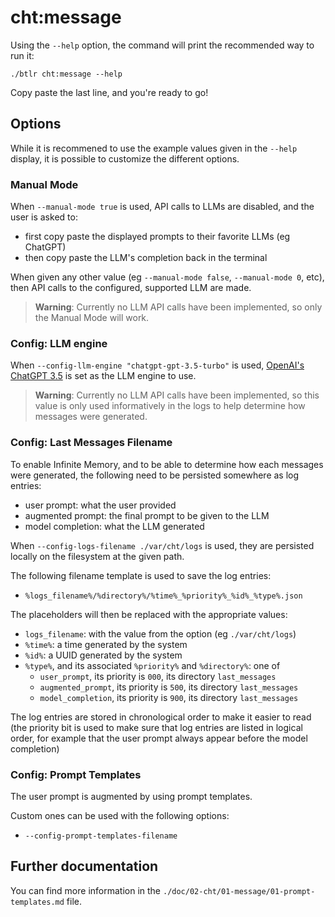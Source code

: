 # cht:message

Using the `--help` option, the command will print the recommended way to run it:

```
./btlr cht:message --help
```

Copy paste the last line, and you're ready to go!

## Options

While it is recommened to use the example values given in the `--help` display,
it is possible to customize the different options.

### Manual Mode

When `--manual-mode true` is used, API calls to LLMs are disabled,
and the user is asked to:

* first copy paste the displayed prompts to their favorite LLMs (eg ChatGPT)
* then copy paste the LLM's completion back in the terminal

When given any other value (eg `--manual-mode false`, `--manual-mode 0`, etc),
then API calls to the configured, supported LLM are made.

> **Warning**: Currently no LLM API calls have been implemented,
> so only the Manual Mode will work.

### Config: LLM engine

When `--config-llm-engine "chatgpt-gpt-3.5-turbo"` is used,
[OpenAI's ChatGPT 3.5](https://chat.openai.com/) is set as the LLM engine to use.

> **Warning**: Currently no LLM API calls have been implemented,
> so this value is only used informatively in the logs to help determine how
> messages were generated.

### Config: Last Messages Filename

To enable Infinite Memory, and to be able to determine how each messages were
generated, the following need to be persisted somewhere as log entries:

* user prompt: what the user provided
* augmented prompt: the final prompt to be given to the LLM
* model completion: what the LLM generated

When `--config-logs-filename ./var/cht/logs` is used,
they are persisted locally on the filesystem at the given path.

The following filename template is used to save the log entries:

* `%logs_filename%/%directory%/%time%_%priority%_%id%_%type%.json`

The placeholders will then be replaced with the appropriate values:

* `logs_filename`: with the value from the option
  (eg `./var/cht/logs`)
* `%time%`: a time generated by the system
* `%id%`: a UUID generated by the system
* `%type%`, and its associated `%priority%` and `%directory%`: one of
  * `user_prompt`, its priority is `000`, its directory `last_messages`
  * `augmented_prompt`, its priority is `500`, its directory `last_messages`
  * `model_completion`, its priority is `900`, its directory `last_messages`

The log entries are stored in chronological order to make it easier to read
(the priority bit is used to make sure that log entries are listed in logical
order, for example that the user prompt always appear before the model
completion)

### Config: Prompt Templates

The user prompt is augmented by using prompt templates.

Custom ones can be used with the following options:

* `--config-prompt-templates-filename`

## Further documentation

You can find more information in the
`./doc/02-cht/01-message/01-prompt-templates.md` file.
